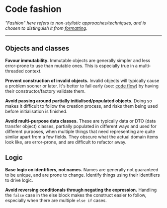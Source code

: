 # Code fashion

*"Fashion" here refers to non-stylistic approaches/techniques, and is chosen to distinguish it from [formatting](formatting.md).*

----

## Objects and classes

**Favour immutability.** Immutable objects are generally simpler and less error-prone to use than mutable ones. This is especially true in a multi-threaded context.

**Prevent construction of invalid objects.** Invalid objects will typically cause a problem sooner or later. It's better to fail early (see: [code flow](code-flow.md)) by having their constructor/factory validate them.

**Avoid passing around partially initialised/populated objects.** Doing so makes it difficult to follow the creation process, and risks them being used before initialisation is finished.

**Avoid multi-purpose data classes.** These are typically data or DTO (data transfer object) classes, partially populated in different ways and used for different purposes, when multiple things that need representing are quite similar apart from a few fields. They obscure what the actual domain items look like, are error-prone, and are difficult to refactor away.


## Logic

**Base logic on identifiers, not names.** Names are generally not guaranteed to be unique, and are prone to change. Identify things using their identifiers to drive logic.

**Avoid reversing conditionals through negating the expression.** Handling the `false` case in the else block makes the construct easier to follow, especially when there are multiple `else if` cases.
